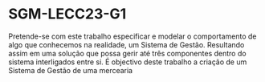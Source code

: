 # SGM-LECC23-G1
Pretende-se com este trabalho especificar e modelar o comportamento de algo que conhecemos na realidade, um Sistema de Gestão. Resultando assim em uma solução que possa gerir até três componentes dentro do sistema interligados entre si. É objectivo deste trabalho a criação de um Sistema de Gestão de uma mercearia
